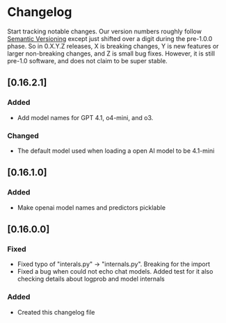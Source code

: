 # Changelog

Start tracking notable changes. Our version numbers roughly follow
[Semantic Versioning](http://semver.org/) except just shifted over
a digit during the pre-1.0.0 phase. So in 0.X.Y.Z releases, X is
breaking changes, Y is new features or larger non-breaking changes, and Z is small bug fixes.
However, it is still pre-1.0 software, and does not claim to
be super stable.


## [0.16.2.1]

### Added
- Add model names for GPT 4.1, o4-mini, and o3.

### Changed
- The default model used when loading a open AI model to be 4.1-mini


## [0.16.1.0]

### Added
- Make openai model names and predictors picklable


## [0.16.0.0]

### Fixed
- Fixed typo of "interals.py" -> "internals.py". Breaking for the import
- Fixed a bug when could not echo chat models. Added test for it
also checking details about logprob and model internals

### Added
- Created this changelog file